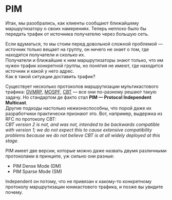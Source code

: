 # PIM

Итак, мы разобрались, как клиенты сообщают ближайшему маршрутизатору о своих намерениях. Теперь неплохо было бы передать трафик от источника получателю через большую сеть.

Если вдуматься, то мы стоим перед довольной сложной проблемой — источник только вещает на группу, он ничего не знает о том, где находятся получатели и сколько их.  
Получатели и ближайшие к ним маршрутизаторы знают только, что им нужен трафик конкретной группы, но понятия не имеют, где находится источник и какой у него адрес.  
Как в такой ситуации доставить трафик?

Существует несколько протоколов маршрутизации мультикастового трафика: [DVMRP](http://lookmeup.linkmeup.ru/#term371), [MOSPF](http://lookmeup.linkmeup.ru/#term241), [CBT](http://lookmeup.linkmeup.ru/#term370) — все они по-разному решают такую задачу. Но стандартом де факто стал **PIM — Protocol Independent Multicast**.  
Другие подходы настолько нежизнеспособны, что порой даже их разработчики практически признают это. Вот, например, выдержка из RFC по протоколу CBT:  
_CBT version 2 is not, and was not, intended to be backwards compatible with version 1; we do not expect this to cause extensive compatibility problems because we do not believe CBT is at all widely deployed at this stage._

PIM имеет две версии, которые можно даже назвать двумя различными протоколами в принципе, уж сильно они разные:

* PIM Dense Mode \(DM\)
* PIM Sparse Mode \(SM\)

Independent он потому, что не привязан к какому-то конкретному протоколу маршрутизации юникастового трафика, и позже вы увидите почему.

